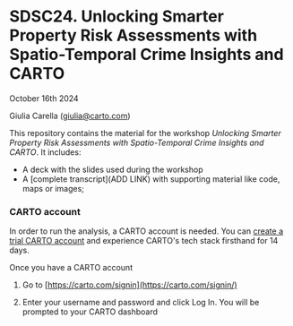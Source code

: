 # SDSC24. Unlocking Smarter Property Risk Assessments with Spatio-Temporal Crime Insights and CARTO

October 16th 2024

Giulia Carella (giulia@carto.com)

This repository contains the material for the workshop *Unlocking Smarter Property Risk Assessments with Spatio-Temporal Crime Insights and CARTO*. It includes:

- A deck with the slides used during the workshop
- A [complete transcript](ADD LINK) with supporting material like code, maps or images;

### CARTO account

In order to run the analysis, a CARTO account is needed. You can [create a trial CARTO account](https://app.carto.com/signup/) and experience CARTO's tech stack firsthand for 14 days. 

Once you have a CARTO account

1. Go to [https://carto.com/signin](https://carto.com/signin/)

2. Enter your username and password and click Log In. You will be prompted to your CARTO dashboard


